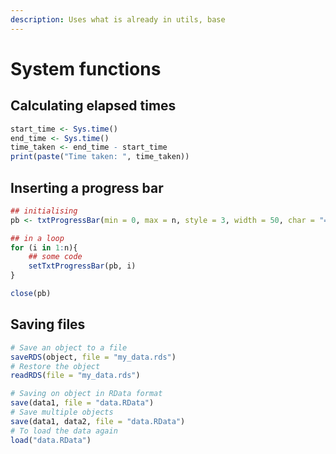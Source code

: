 ```yaml
---
description: Uses what is already in utils, base
---
```


# System functions

## Calculating elapsed times

```r
start_time <- Sys.time()
end_time <- Sys.time()
time_taken <- end_time - start_time
print(paste("Time taken: ", time_taken))
```

## Inserting a progress bar

```r
## initialising
pb <- txtProgressBar(min = 0, max = n, style = 3, width = 50, char = "=")

## in a loop
for (i in 1:n){
    ## some code
    setTxtProgressBar(pb, i)
}

close(pb)
```

## Saving files

```r
# Save an object to a file
saveRDS(object, file = "my_data.rds")
# Restore the object
readRDS(file = "my_data.rds")
```

```r
# Saving on object in RData format
save(data1, file = "data.RData")
# Save multiple objects
save(data1, data2, file = "data.RData")
# To load the data again
load("data.RData")
```











